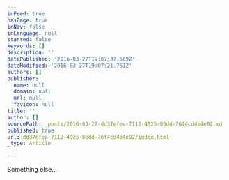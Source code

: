 ```yaml
---
inFeed: true
hasPage: true
inNav: false
inLanguage: null
starred: false
keywords: []
description: ''
datePublished: '2016-03-27T19:07:37.569Z'
dateModified: '2016-03-27T19:07:21.761Z'
authors: []
publisher:
  name: null
  domain: null
  url: null
  favicon: null
title: ''
author: []
sourcePath: _posts/2016-03-27-dd37efea-7112-4925-86dd-76f4cd4e4e92.md
published: true
url: dd37efea-7112-4925-86dd-76f4cd4e4e92/index.html
_type: Article

---
```

Something else...